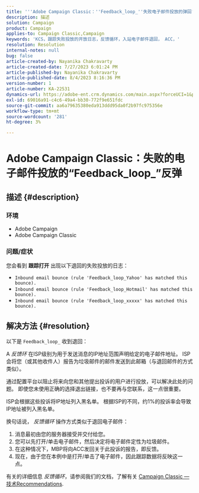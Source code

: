 ```yaml
---
title: '''Adobe Campaign Classic：''Feedback_loop_''失败电子邮件投放的弹回'''
description: 描述
solution: Campaign
product: Campaign
applies-to: Campaign Classic,Campaign
keywords: 'KCS，跟踪失败投放的开放日志，反馈循环，入站电子邮件退回， ACC，'
resolution: Resolution
internal-notes: null
bug: false
article-created-by: Nayanika Chakravarty
article-created-date: 7/27/2023 6:01:24 PM
article-published-by: Nayanika Chakravarty
article-published-date: 8/4/2023 8:16:36 PM
version-number: 1
article-number: KA-22531
dynamics-url: https://adobe-ent.crm.dynamics.com/main.aspx?forceUCI=1&pagetype=entityrecord&etn=knowledgearticle&id=ede15597-a72c-ee11-bdf4-6045bd006149
exl-id: 69016a91-c4c6-49a4-bb30-772f9e651fdc
source-git-commit: aa6a79635380eda913ddd95da0f2b97fc975356e
workflow-type: tm+mt
source-wordcount: '281'
ht-degree: 3%

---
```


# Adobe Campaign Classic：失败的电子邮件投放的“Feedback_loop_”反弹

## 描述 {#description}


### 环境

- Adobe Campaign
- Adobe Campaign Classic


### 问题/症状

您会看到 <b>跟踪打开</b> 出现以下退回的失败投放的日志：

- `Inbound email bounce (rule 'Feedback_loop_Yahoo' has matched this bounce).`
- `Inbound email bounce (rule 'Feedback_loop_Hotmail' has matched this bounce).`
- `Inbound email bounce (rule 'Feedback_loop_xxxxx' has matched this bounce).`



## 解决方法 {#resolution}


以下是 `Feedback_loop_` 收到退回：

A *反馈环* 在ISP级别为用于发送消息的IP地址范围声明给定的电子邮件地址。 ISP会将您（或其他收件人）报告为垃圾邮件的邮件发送到此邮箱（与退回邮件的方式类似）。

通过配置平台以阻止将来向您和其他提出投诉的用户进行投放，可以解决此处的问题。 即使您未使用正确的选择退出链接，也不要再与您联系，这一点很重要。

ISP会根据这些投诉将IP地址列入黑名单。 根据ISP的不同，约1%的投诉率会导致IP地址被列入黑名单。

换句话说， *反馈循环* 操作方式类似于退回电子邮件：

1. 消息最初由您的服务器接受并交付给您。
2. 您可以先打开/单击电子邮件，然后决定将电子邮件定性为垃圾邮件。
3. 在这种情况下，MBP将向ACC发回关于此投诉的报告，即反馈。
4. 现在，由于您在本例中是打开/单击了电子邮件，因此跟踪数据将反映这一点。


有关的详细信息 *反馈循环*，请参阅我们的文档，了解有关 [Campaign Classic — 技术Recommendations](https://experienceleague.adobe.com/docs/deliverability-learn/deliverability-best-practice-guide/additional-resources/campaign/acc-technical-recommendations.html?lang=en#feedback-loop-acc).
